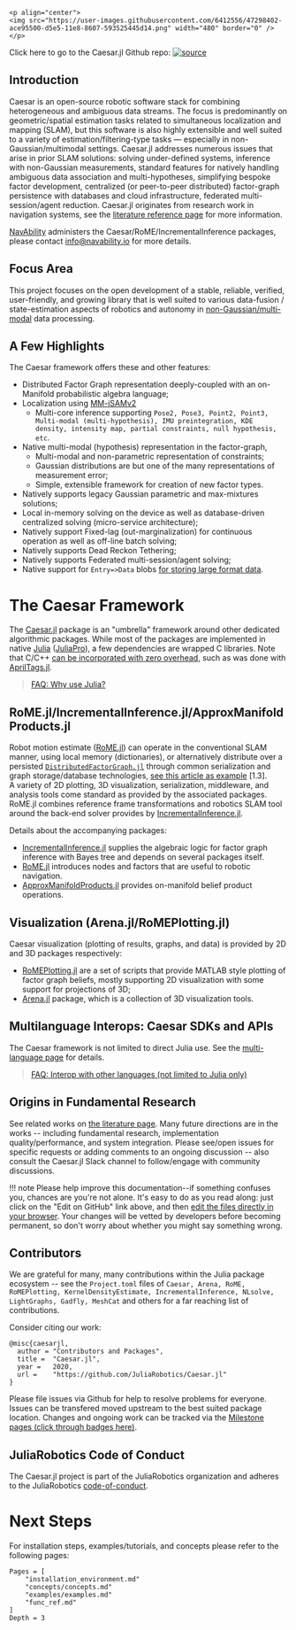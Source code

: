```@raw html
<p align="center">
<img src="https://user-images.githubusercontent.com/6412556/47298402-ace95500-d5e5-11e8-8607-593525445d14.png" width="480" border="0" />
</p>
```

Click here to go to the Caesar.jl Github repo:
[![source](https://img.shields.io/badge/source-code-yellow.svg)](https://github.com/JuliaRobotics/Caesar.jl)

## Introduction
Caesar is an open-source robotic software stack for combining heterogeneous and ambiguous data streams.  The focus is predominantly on geometric/spatial estimation tasks related to simultaneous localization and mapping (SLAM), but this software is also highly extensible and well suited to a variety of estimation/filtering-type tasks — especially in non-Gaussian/multimodal settings.  Caesar.jl addresses numerous issues that arise in prior SLAM solutions: solving under-defined systems, inference with non-Gaussian measurements, standard features for natively handling ambiguous data association and multi-hypotheses, simplifying bespoke factor development, centralized (or peer-to-peer distributed) factor-graph persistence with databases and cloud infrastructure, federated multi-session/agent reduction.  Caesar.jl originates from research work in navigation systems, see the [literature reference page](https://www.juliarobotics.org/Caesar.jl/latest/refs/literature/) for more information.

[NavAbility](https://www.navability.io/) administers the Caesar/RoME/IncrementalInference packages, please contact info@navability.io for more details.

## Focus Area

This project focuses on the open development of a stable, reliable, verified, user-friendly, and growing library that is well suited to various data-fusion / state-estimation aspects of robotics and autonomy in [non-Gaussian/multi-modal](https://juliarobotics.org/Caesar.jl/latest/concepts/concepts/#Why/Where-does-non-Gaussian-data-come-from?-1) data processing.

## A Few Highlights

The Caesar framework offers these and other features:
* Distributed Factor Graph representation deeply-coupled with an on-Manifold probabilistic algebra language;
* Localization using [MM-iSAMv2](http://www.juliarobotics.org/Caesar.jl/latest/refs/literature/#Related-Literature-1)
  * Multi-core inference supporting `Pose2, Pose3, Point2, Point3, Multi-modal (multi-hypothesis), IMU preintegration, KDE density, intensity map, partial constraints, null hypothesis, etc`.
* Native multi-modal (hypothesis) representation in the factor-graph,
  * Multi-modal and non-parametric representation of constraints;
  * Gaussian distributions are but one of the many representations of measurement error;
  * Simple, extensible framework for creation of new factor types.
* Natively supports legacy Gaussian parametric and max-mixtures solutions;
* Local in-memory solving on the device as well as database-driven centralized solving (micro-service architecture);
* Natively support Fixed-lag (out-marginalization) for continuous operation as well as off-line batch solving;
* Natively supports Dead Reckon Tethering;
* Natively supports Federated multi-session/agent solving;
* Native support for `Entry=>Data` blobs [for storing large format data](https://juliarobotics.org/Caesar.jl/latest/concepts/entry_data/).

# The Caesar Framework

The [Caesar.jl](https://github.com/JuliaRobotics/Caesar.jl) package is an "umbrella" framework around other dedicated algorithmic packages.  While most of the packages are implemented in native [Julia](http://www.julialang.org/) ([JuliaPro](http://www.juliacomputing.com)), a few dependencies are wrapped C libraries.  Note that C/C++ [can be incorporated with zero overhead](https://docs.julialang.org/en/v1/manual/calling-c-and-fortran-code/), such as was done with [AprilTags.jl](http://www.github.com/JuliaRobotics/AprilTags.jl).

> [FAQ: Why use Julia?](https://www.juliarobotics.org/Caesar.jl/latest/faq/#Why-Julia-1)

## RoME.jl/IncrementalInference.jl/ApproxManifoldProducts.jl

Robot motion estimate ([RoME.jl](http://www.github.com/JuliaRobotics/RoME.jl)) can operate in the conventional SLAM manner, using local memory (dictionaries), or alternatively distribute over a persisted [`DistributedFactorGraph.jl`](http://www.github.com/JuliaRobotics/DistributedFactorGraphs.jl) through common serialization and graph storage/database technologies, [see this article as example](http://people.csail.mit.edu/spillai/projects/cloud-graphs/2017-icra-cloudgraphs.pdf) [1.3].  
A variety of 2D plotting, 3D visualization, serialization, middleware, and analysis tools come standard as provided by the associated packages.  RoME.jl combines reference frame transformations and robotics SLAM tool around the back-end solver provides by [IncrementalInference.jl](http://www.github.com/JuliaRobotics/IncrementalInference.jl).

Details about the accompanying packages:
* [IncrementalInference.jl](http://www.github.com/JuliaRobotics/IncrementalInference.jl) supplies the algebraic logic for factor graph inference with Bayes tree and depends on several packages itself.
* [RoME.jl](http://www.github.com/JuliaRobotics/RoME.jl) introduces nodes and factors that are useful to robotic navigation.
* [ApproxManifoldProducts.jl](http://www.github.com/JuliaRobotics/ApproxManifoldProducts.jl) provides on-manifold belief product operations.

## Visualization (Arena.jl/RoMEPlotting.jl)
Caesar visualization (plotting of results, graphs, and data) is provided by 2D and 3D packages respectively:
* [RoMEPlotting.jl](http://www.github.com/JuliaRobotics/RoMEPlotting.jl) are a set of scripts that provide MATLAB style plotting of factor graph beliefs, mostly supporting 2D visualization with some support for projections of 3D;
* [Arena.jl](https://github.com/dehann/Arena.jl) package, which is a collection of 3D visualization tools.

## Multilanguage Interops: Caesar SDKs and APIs
The Caesar framework is not limited to direct Julia use.  See the [multi-language page](https://www.juliarobotics.org/Caesar.jl/latest/concepts/multilang/) for details.

> [FAQ: Interop with other languages (not limited to Julia only)](https://www.juliarobotics.org/Caesar.jl/latest/faq/#Is-Caesar.jl-limited-to-Julia?-No.-1)

## Origins in Fundamental Research

See related works on [the literature page](https://www.juliarobotics.org/Caesar.jl/latest/refs/literature/).  Many future directions are in the works -- including fundamental research, implementation quality/performance, and system integration.  Please see/open issues for specific requests or adding comments to an ongoing discussion -- also consult the Caesar.jl Slack channel to follow/engage with community discussions.

!!! note
    Please help improve this documentation--if something confuses you, chances
    are you're not alone. It's easy to do as you read along: just click on the
    "Edit on GitHub" link above, and then
    [edit the files directly in your browser](https://help.github.com/articles/editing-files-in-another-user-s-repository/).
    Your changes will be vetted by developers before becoming permanent, so don't
    worry about whether you might say something wrong.

## Contributors

We are grateful for many, many contributions within the Julia package ecosystem -- see the `Project.toml` files of `Caesar, Arena, RoME, RoMEPlotting, KernelDensityEstimate, IncrementalInference, NLsolve, LightGraphs, Gadfly, MeshCat` and others for a far reaching list of contributions.

Consider citing our work:
```
@misc{caesarjl,
  author = "Contributors and Packages",
  title =  "Caesar.jl",
  year =   2020,
  url =    "https://github.com/JuliaRobotics/Caesar.jl"
}
```

Please file issues via Github for help to resolve problems for everyone. Issues can be transfered moved upstream to the best suited package location. Changes and ongoing work can be tracked via the [Milestone pages (click through badges here)](https://github.com/JuliaRobotics/Caesar.jl/blob/master/README.md#bleeding-edge-development-status). 

## JuliaRobotics Code of Conduct
The Caesar.jl project is part of the JuliaRobotics organization and adheres to the JuliaRobotics [code-of-conduct](https://github.com/JuliaRobotics/administration/blob/master/code_of_conduct.md).

# Next Steps
For installation steps, examples/tutorials, and concepts please refer to the following pages:

```@contents
Pages = [
    "installation_environment.md"
    "concepts/concepts.md"
    "examples/examples.md"
    "func_ref.md"
]
Depth = 3
```

